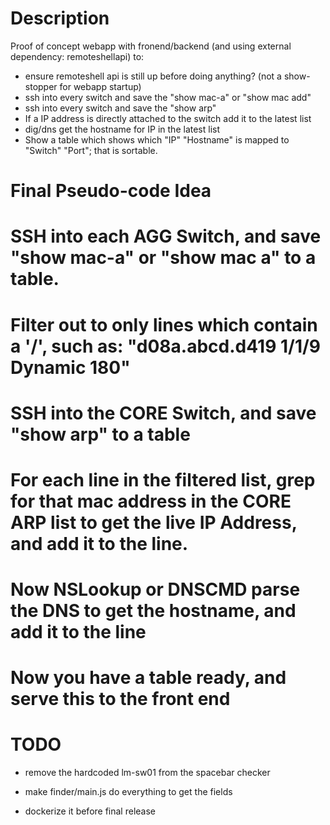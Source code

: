 # Description

Proof of concept webapp with fronend/backend (and using external dependency: remoteshellapi) to:

* ensure remoteshell api is still up before doing anything? (not a show-stopper for webapp startup)
* ssh into every switch and save the "show mac-a" or "show mac add"
* ssh into every switch and save the "show arp"
* If a IP address is directly attached to the switch add it to the latest list
* dig/dns get the hostname for IP in the latest list
* Show a table which shows which "IP" "Hostname" is mapped to "Switch" "Port"; that is sortable.

# Final Pseudo-code Idea

# SSH into each AGG Switch, and save "show mac-a" or "show mac a" to a table.
# Filter out to only lines which contain a '/', such as: "d08a.abcd.d419 1/1/9 Dynamic 180"
# SSH into the CORE Switch, and save "show arp" to a table
# For each line in the filtered list, grep for that mac address in the CORE ARP list to get the live IP Address, and add it to the line.
# Now NSLookup or DNSCMD parse the DNS to get the hostname, and add it to the line
# Now you have a table ready, and serve this to the front end

# TODO

* remove the hardcoded lm-sw01 from the spacebar checker

* make finder/main.js do everything to get the fields

* dockerize it before final release